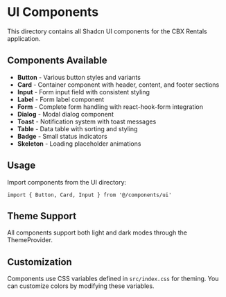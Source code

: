 # UI Components

This directory contains all Shadcn UI components for the CBX Rentals application.

## Components Available

- **Button** - Various button styles and variants
- **Card** - Container component with header, content, and footer sections
- **Input** - Form input field with consistent styling
- **Label** - Form label component
- **Form** - Complete form handling with react-hook-form integration
- **Dialog** - Modal dialog component
- **Toast** - Notification system with toast messages
- **Table** - Data table with sorting and styling
- **Badge** - Small status indicators
- **Skeleton** - Loading placeholder animations

## Usage

Import components from the UI directory:

```tsx
import { Button, Card, Input } from '@/components/ui'
```

## Theme Support

All components support both light and dark modes through the ThemeProvider.

## Customization

Components use CSS variables defined in `src/index.css` for theming. You can customize colors by modifying these variables.